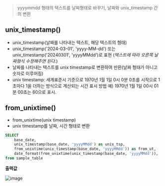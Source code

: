 > yyyymmdd 형태의 텍스트를 날짜형태로 바꾸기, 날짜와 unix_timestamp 간의 변환

## unix_timestamp() 
 - unix_timestamp(날짜를 나타내는 텍스트, 해당 텍스트의 형태)
 - unix_timestamp('2024-03-01', 'yyyy-MM-dd') 또는 unix_timestamp('20240301', 'yyyyMMdd')로 표현 (*텍스트에 따라 오른쪽 날짜형식 수정해주면 된다.*)
 - 날짜를 나타내는 텍스트를 unix timestamp로 변환하여 반환(날짜 형태가 아니고 숫자로 이루어짐)
 - unix timestamp: 세계표준시 기준으로 1970년 1월 1일 0시 0분 0초를 시작으로 1초마다 1을 더하는 방식으로 계산되는 시간 표시 방법
    예) 1970년 1월 1일 00시 01분 00초는 60으로 표시.

## from_unixtime() 
 - from_unixtime(unix timestamp)
 - unix timestamp를 날짜, 시간 형태로 변환
  
```sql
SELECT
    base_date,
    unix_timestamp(base_date, 'yyyyMMdd') as unix_tsp,
    from_unixtime(unix_timestamp(base_date, 'yyyyMMdd')) as from_ut,
    date_format(from_unixtime(unix_timestamp(base_date, 'yyyyMMdd')), 'yyyy-MM-dd') as date_format -- mm 안 된다
from sample_table
```

**출력값**


![image](https://github.com/tjmoh23/Oracle/assets/51068987/f901c269-6535-40a8-96f0-603094525052)
